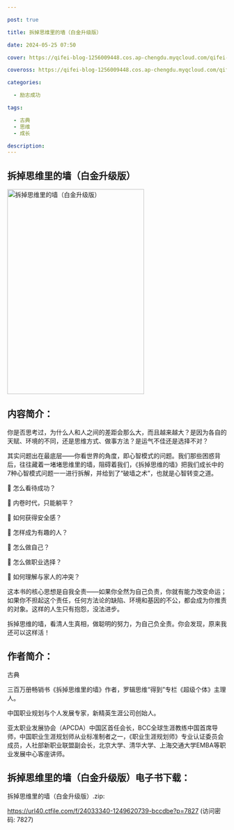 ```yaml
---

post: true

title: 拆掉思维里的墙（白金升级版）

date: 2024-05-25 07:50

cover: https://qifei-blog-1256009448.cos.ap-chengdu.myqcloud.com/qifei-blog/6638ad390ea9cb14039c3cf8.jpg

coveross: https://qifei-blog-1256009448.cos.ap-chengdu.myqcloud.com/qifei-blog/6638ad390ea9cb14039c3cf8.jpg

categories:

  - 励志成功

tags:

  - 古典
  - 思维
  - 成长

description:
---
```


##  拆掉思维里的墙（白金升级版）

<img alt=" 拆掉思维里的墙（白金升级版）" class="aligncenter loading" data-was-processed="true" decoding="async" fetchpriority="high" height="471" src="https://qifei-blog-1256009448.cos.ap-chengdu.myqcloud.com/qifei-blog/6638ad390ea9cb14039c3cf8.jpg" style="cursor: zoom-in;" width="314"/>

## 内容简介：

你是否思考过，为什么人和人之间的差距会那么大，而且越来越大？是因为各自的天赋、环境的不同，还是思维方式、做事方法？是运气不佳还是选择不对？

其实问题出在最底层——你看世界的角度，即心智模式的问题。我们那些困惑背后，往往藏着一堵堵思维里的墙，阻碍着我们，《拆掉思维的墙》把我们成长中的7种心智模式问题一一进行拆解，并给到了“破墙之术”，也就是心智转变之道。

 怎么看待成功？

 内卷时代，只能躺平？

 如何获得安全感？

 怎样成为有趣的人？

 怎么做自己？

 怎么做职业选择？

 如何理解与家人的冲突？

这本书的核心思想是自我全责——如果你全然为自己负责，你就有能力改变命运；如果你不担起这个责任，任何方法论的缺陷、环境和基因的不公，都会成为你推责的对象。这样的人生只有抱怨，没法进步。

拆掉思维的墙，看清人生真相，做聪明的努力，为自己负全责。你会发现，原来我还可以这样活！

## 作者简介：

古典

三百万册畅销书《拆掉思维里的墙》作者，罗辑思维“得到”专栏《超级个体》主理人。

中国职业规划与个人发展专家，新精英生涯公司创始人。

亚太职业发展协会（APCDA）中国区首任会长，BCC全球生涯教练中国首席导师，中国职业生涯规划师从业标准制者之一，《职业生涯规划师》专业认证委员会成员，人社部新职业联盟副会长，北京大学、清华大学、上海交通大学EMBA等职业发展中心客座讲师。

## 拆掉思维里的墙（白金升级版）电子书下载：
拆掉思维里的墙（白金升级版）.zip: 

https://url40.ctfile.com/f/24033340-1249620739-bccdbe?p=7827 (访问密码: 7827)

